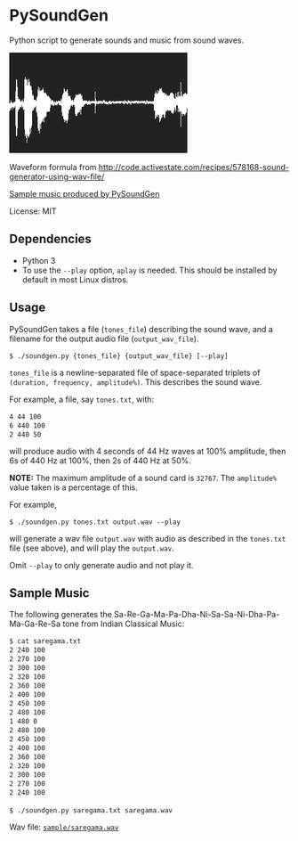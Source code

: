 # PySoundGen

Python script to generate sounds and music from sound waves.

![plot](plot.png)


Waveform formula from http://code.activestate.com/recipes/578168-sound-generator-using-wav-file/

[Sample music produced by PySoundGen](#sample-music)

License: MIT


## Dependencies

  - Python 3
  - To use the `--play`  option, `aplay` is needed. This should be installed by default in most Linux distros.


## Usage

PySoundGen takes a file (`tones_file`) describing the sound wave, and a filename for the output audio file (`output_wav_file`).

    $ ./soundgen.py {tones_file} {output_wav_file} [--play]

`tones_file` is a newline-separated file of space-separated triplets of `(duration, frequency, amplitude%)`. This describes the sound wave.

For example, a file, say `tones.txt`, with:

    4 44 100
	6 440 100
	2 440 50

will produce audio with 4 seconds of 44 Hz waves at 100% amplitude, then 6s of 440 Hz at 100%, then 2s of 440 Hz at 50%.

**NOTE:** The maximum amplitude of a sound card is `32767`. The `amplitude%` value taken is a percentage of this.

For example,

    $ ./soundgen.py tones.txt output.wav --play

will generate a wav file `output.wav` with audio as described in the `tones.txt` file (see above), and will play the `output.wav`.

Omit `--play` to only generate audio and not play it.

## Sample Music

The following generates the Sa-Re-Ga-Ma-Pa-Dha-Ni-Sa-Sa-Ni-Dha-Pa-Ma-Ga-Re-Sa tone from Indian Classical Music:

    $ cat saregama.txt
	2 240 100
	2 270 100
	2 300 100
	2 320 100
	2 360 100
	2 400 100
	2 450 100
	2 480 100
	1 480 0
	2 480 100
	2 450 100
	2 400 100
	2 360 100
	2 320 100
	2 300 100
	2 270 100
	2 240 100

    $ ./soundgen.py saregama.txt saregama.wav

Wav file: [`sample/saregama.wav`](./sample/saregama.wav?raw=true)



